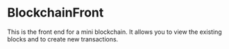 # BlockchainFront

This is the front end for a mini blockchain. It allows you to view the existing blocks and to create new transactions.
